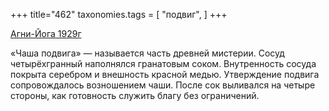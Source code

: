 +++
title="462"
taxonomies.tags = [
 "подвиг",
]
+++

[Агни-Йога 1929г](/agni/1929)

«Чаша подвига» — называется часть древней мистерии. Сосуд четырёхгранный наполнялся гранатовым соком. Внутренность сосуда покрыта серебром и внешность красной медью. Утверждение подвига сопровождалось возношением чаши. После сок выливался на четыре стороны, как готовность служить благу без ограничений.